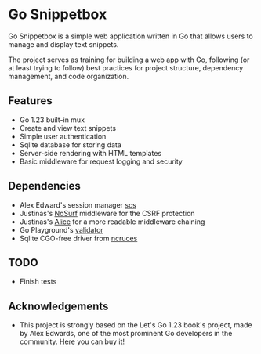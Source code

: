 # Go Snippetbox
Go Snippetbox is a simple web application written in Go that allows users to manage and display text snippets.

The project serves as training for building a web app with Go, following (or at least trying to follow) best practices for project structure, dependency management, and code organization.

## Features

- Go 1.23 built-in mux
- Create and view text snippets
- Simple user authentication
- Sqlite database for storing data
- Server-side rendering with HTML templates
- Basic middleware for request logging and security

## Dependencies

- Alex Edward's session manager [scs](https://github.com/alexedwards/scs?tab=readme-ov-file#basic-use)
- Justinas's [NoSurf](https://github.com/justinas/nosurf) middleware for the CSRF protection
- Justinas's [Alice](https://github.com/justinas/alice) for a more readable middleware chaining
- Go Playground's [validator](https://github.com/go-playground/validator)
- Sqlite CGO-free driver from [ncruces](https://github.com/ncruces/go-sqlite3)


## TODO
- Finish tests


## Acknowledgements

- This project is strongly based on the Let's Go 1.23 book's project, made by Alex Edwards, one of the most prominent Go developers in the community. [Here](https://lets-go.alexedwards.net) you can buy it!
